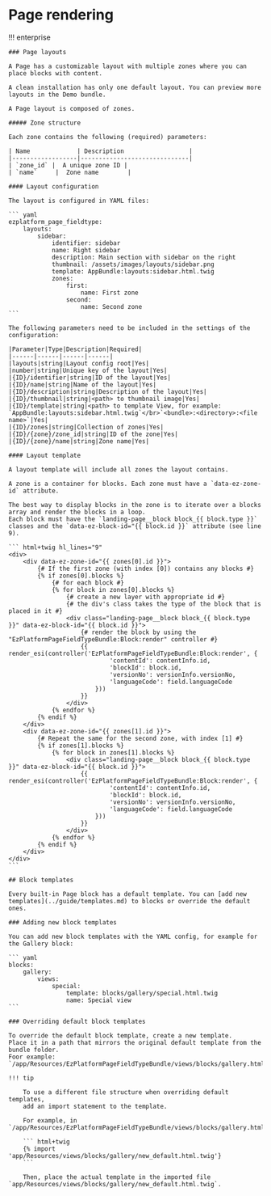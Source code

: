 # Page rendering

!!! enterprise

    ### Page layouts

    A Page has a customizable layout with multiple zones where you can place blocks with content.

    A clean installation has only one default layout. You can preview more layouts in the Demo bundle.

    A Page layout is composed of zones.

    ##### Zone structure

    Each zone contains the following (required) parameters:

    | Name             | Description                  |
    |------------------|------------------------------|
    | `zone_id` |  A unique zone ID |
    | `name`     |  Zone name        |

    #### Layout configuration

    The layout is configured in YAML files:

    ``` yaml
    ezplatform_page_fieldtype:
        layouts:
            sidebar:
                identifier: sidebar
                name: Right sidebar
                description: Main section with sidebar on the right
                thumbnail: /assets/images/layouts/sidebar.png
                template: AppBundle:layouts:sidebar.html.twig
                zones:
                    first:
                        name: First zone
                    second:
                        name: Second zone
    ```

    The following parameters need to be included in the settings of the configuration:

    |Parameter|Type|Description|Required|
    |------|------|------|------|
    |layouts|string|Layout config root|Yes|
    |number|string|Unique key of the layout|Yes|
    |{ID}/identifier|string|ID of the layout|Yes|
    |{ID}/name|string|Name of the layout|Yes|
    |{ID}/description|string|Description of the layout|Yes|
    |{ID}/thumbnail|string|<path> to thumbnail image|Yes|
    |{ID}/template|string|<path> to template View, for example: `AppBundle:layouts:sidebar.html.twig`</br>`<bundle>:<directory>:<file name>`|Yes|
    |{ID}/zones|string|Collection of zones|Yes|
    |{ID}/{zone}/zone_id|string|ID of the zone|Yes|
    |{ID}/{zone}/name|string|Zone name|Yes|

    #### Layout template

    A layout template will include all zones the layout contains.

    A zone is a container for blocks. Each zone must have a `data-ez-zone-id` attribute.

    The best way to display blocks in the zone is to iterate over a blocks array and render the blocks in a loop.
    Each block must have the `landing-page__block block_{{ block.type }}` classes and the `data-ez-block-id="{{ block.id }}` attribute (see line 9).

    ``` html+twig hl_lines="9"
    <div>
        <div data-ez-zone-id="{{ zones[0].id }}">
            {# If the first zone (with index [0]) contains any blocks #}
            {% if zones[0].blocks %}
                {# for each block #}
                {% for block in zones[0].blocks %}
                    {# create a new layer with appropriate id #}
                    {# the div's class takes the type of the block that is placed in it #}
                    <div class="landing-page__block block_{{ block.type }}" data-ez-block-id="{{ block.id }}">
                        {# render the block by using the "EzPlatformPageFieldTypeBundle:Block:render" controller #}
                        {{ render_esi(controller('EzPlatformPageFieldTypeBundle:Block:render', {
                                'contentId': contentInfo.id,
                                'blockId': block.id,
                                'versionNo': versionInfo.versionNo,
                                'languageCode': field.languageCode
                            }))
                        }}
                    </div>
                {% endfor %}
            {% endif %}
        </div>
        <div data-ez-zone-id="{{ zones[1].id }}">
            {# Repeat the same for the second zone, with index [1] #}
            {% if zones[1].blocks %}
                {% for block in zones[1].blocks %}
                    <div class="landing-page__block block_{{ block.type }}" data-ez-block-id="{{ block.id }}">
                        {{ render_esi(controller('EzPlatformPageFieldTypeBundle:Block:render', {
                                'contentId': contentInfo.id,
                                'blockId': block.id,
                                'versionNo': versionInfo.versionNo,
                                'languageCode': field.languageCode
                            }))
                        }}
                    </div>
                {% endfor %}
            {% endif %}
        </div>
    </div>
    ```

    ## Block templates

    Every built-in Page block has a default template. You can [add new templates](../guide/templates.md) to blocks or override the default ones.

    ### Adding new block templates

    You can add new block templates with the YAML config, for example for the Gallery block:

    ``` yaml
    blocks:
        gallery:
            views:
                special:
                    template: blocks/gallery/special.html.twig
                    name: Special view
    ```

    ### Overriding default block templates

    To override the default block template, create a new template.
    Place it in a path that mirrors the original default template from the bundle folder.
    Foor example:
    `/app/Resources/EzPlatformPageFieldTypeBundle/views/blocks/gallery.html.twig`.

    !!! tip

        To use a different file structure when overriding default templates,
        add an import statement to the template.

        For example, in `/app/Resources/EzPlatformPageFieldTypeBundle/views/blocks/gallery.html.twig`:

        ``` html+twig
        {% import 'app/Resources/views/blocks/gallery/new_default.html.twig'}
        ```

        Then, place the actual template in the imported file `app/Resources/views/blocks/gallery/new_default.html.twig`.